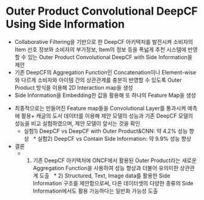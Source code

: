 # Outer Product Convolutional DeepCF Using Side Information
+ Collaborative Filtering을 기반으로 한 DeepCF 아키텍처를 발전시켜 소비자의 Item 선호 정보와 소비자의 부가정보, Item의 정보 등을 폭넓게 추천 시스템에 반영할 수 있는 Outer Product Convolutional DeepCF with Side Information을 제안
+ 기존 DeepCF의 Aggregation Function인 Concatenation이나 Element-wise와 다르게 소비자와 아이템 간의 상관관계를 충분히 반영할 수 있도록 Outer Product 방식을 이용해 2D Interaction map을 생성
+ Side Information을 Embedding한 값을 활용해 또 하나의 Feature Map을 생성
* 최종적으로는 만들어진 Feature map들을 Convolutional Layer를 통과시켜 예측에 활용+ 캐글의 도서 데이터를 이용해 제안 모델의 성능과 기존 DeepCF 모델의 성능을 비교 실험하였으며, 제안 모델이 앞서는 것을 확인
  * 실험1) DeepCF vs DeepCF with Outer Product&CNN: 약 4.2% 성능 향상
  * 실험2) DeepCF vs Contain Side Information: 약 9.9% 성능 향상
* 결론
  * 1) 기존 DeepCF 아키텍처에 ONCF에서 활용된 Outer Product라는 새로운 Aggregation Function을 사용하여 성능 향상과 더불어 유의미한 상관관계 도출
  * 2) Structured, Text, Image data를 활용한 Side Information 구조를 제안함으로써, 다른 데이터셋의 다양한 종류의 Side Information에서도 활용 가능하다는 일반화 가능성 도출
